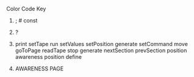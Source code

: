 Color Code Key

1. ; \# const

2. ?

3. print setTape run setValues setPosition generate setCommand move goToPage readTape stop generate nextSection prevSection position awareness position define

4. AWARENESS PAGE

